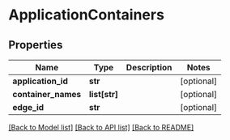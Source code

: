 # ApplicationContainers

## Properties
Name | Type | Description | Notes
------------ | ------------- | ------------- | -------------
**application_id** | **str** |  | [optional] 
**container_names** | **list[str]** |  | [optional] 
**edge_id** | **str** |  | [optional] 

[[Back to Model list]](../README.md#documentation-for-models) [[Back to API list]](../README.md#documentation-for-api-endpoints) [[Back to README]](../README.md)

